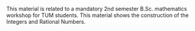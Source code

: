 This material is related to a mandatory 2nd semester B.Sc. mathematics workshop for TUM students. This material shows the construction of the Integers and Rational Numbers.

